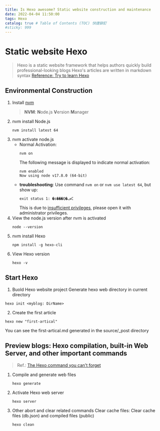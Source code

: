 ```yaml
---
title: Is Hexo awesome? Static website construction and maintenance
date: 2022-04-04 11:50:00
tags: Hexo
catalog: true # Table of Contents (TOC) 快捷鉚釘
#sticky: 999
---
```

# Static website **Hexo**
> Hexo is a static website framework that helps authors quickly build professional-looking blogs
> Hexo's articles are written in markdown syntax
> [Reference: Try to learn Hexo](https://israynotarray.com/hexo/20200914/3741834499/)

## Environmental Construction
1. Install [nvm](https://github.com/coreybutler/nvm-windows)
    > **NVM**: **N**ode.js **V**ersion **M**anager
2. nvm install Node.js
    ```shell 
    nvm install latest 64
    ```
3. nvm activate node.js
    * Normal Activation:
        ```
        nvm on
        ```
        The following message is displayed to indicate normal activation:
        ```
        nvm enabled
        Now using node v17.8.0 (64-bit)
        ```
    * **troubleshooting**:
        Use command `nvm on` or `nvm use latest 64`, but show up:
        ```
        exit status 1: �s���Q�ڡC
        ```
        This is due to [insufficient privileges](https://blog.csdn.net/qq_41715885/article/details/120449480), please open it with administrator privileges.
4. View the node.js version after nvm is activated
    ```
    node --version
    ```
5. nvm install Hexo
    ```
    npm install -g hexo-cli
    ```
6. View Hexo version
    ```
    hexo -v
    ```

## Start Hexo
1. Buold Hexo website project
Generate hexo web directory in current directory
```
hexo init <myblog: DirName>
```
2. Create the first article
```
hexo new "first-artical"
```
You can see the first-artical.md generated in the source/_post directory

## Preview blogs: Hexo compilation, built-in Web Server, and other important commands
> Ref.: [The Hexo command you can't forget](https://israynotarray.com/hexo/20200919/55362084/)
1. Compile and generate web files
    ```
    hexo generate
    ```
2. Activate Hexo web server
    ```
    hexo server
    ```
3. Other abort and clear related commands
    Clear cache files: Clear cache files (db.json) and compiled files (public)
    ```
    hexo clean
    ```